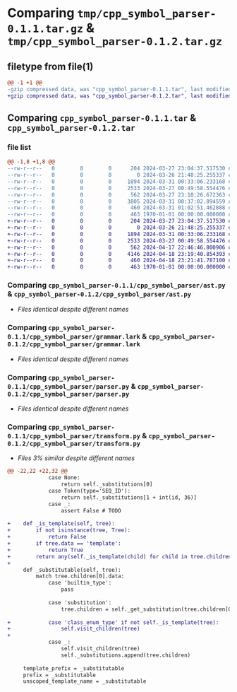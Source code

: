 # Comparing `tmp/cpp_symbol_parser-0.1.1.tar.gz` & `tmp/cpp_symbol_parser-0.1.2.tar.gz`

## filetype from file(1)

```diff
@@ -1 +1 @@
-gzip compressed data, was "cpp_symbol_parser-0.1.1.tar", last modified: Sun Mar 31 01:02:51 2024, max compression
+gzip compressed data, was "cpp_symbol_parser-0.1.2.tar", last modified: Thu Apr 18 23:21:41 2024, max compression
```

## Comparing `cpp_symbol_parser-0.1.1.tar` & `cpp_symbol_parser-0.1.2.tar`

### file list

```diff
@@ -1,8 +1,8 @@
--rw-r--r--   0        0        0      204 2024-03-27 23:04:37.517530 cpp_symbol_parser-0.1.1/README.md
--rw-r--r--   0        0        0        0 2024-03-26 21:48:25.255337 cpp_symbol_parser-0.1.1/cpp_symbol_parser/__init__.py
--rw-r--r--   0        0        0     1894 2024-03-31 00:33:06.233168 cpp_symbol_parser-0.1.1/cpp_symbol_parser/ast.py
--rw-r--r--   0        0        0     2533 2024-03-27 00:49:58.554476 cpp_symbol_parser-0.1.1/cpp_symbol_parser/grammar.lark
--rw-r--r--   0        0        0      562 2024-03-27 23:10:26.672363 cpp_symbol_parser-0.1.1/cpp_symbol_parser/parser.py
--rw-r--r--   0        0        0     3805 2024-03-31 00:37:02.894559 cpp_symbol_parser-0.1.1/cpp_symbol_parser/transform.py
--rw-r--r--   0        0        0      460 2024-03-31 01:02:51.462888 cpp_symbol_parser-0.1.1/pyproject.toml
--rw-r--r--   0        0        0      463 1970-01-01 00:00:00.000000 cpp_symbol_parser-0.1.1/PKG-INFO
+-rw-r--r--   0        0        0      204 2024-03-27 23:04:37.517530 cpp_symbol_parser-0.1.2/README.md
+-rw-r--r--   0        0        0        0 2024-03-26 21:48:25.255337 cpp_symbol_parser-0.1.2/cpp_symbol_parser/__init__.py
+-rw-r--r--   0        0        0     1894 2024-03-31 00:33:06.233168 cpp_symbol_parser-0.1.2/cpp_symbol_parser/ast.py
+-rw-r--r--   0        0        0     2533 2024-03-27 00:49:58.554476 cpp_symbol_parser-0.1.2/cpp_symbol_parser/grammar.lark
+-rw-r--r--   0        0        0      562 2024-04-17 22:46:46.800906 cpp_symbol_parser-0.1.2/cpp_symbol_parser/parser.py
+-rw-r--r--   0        0        0     4146 2024-04-18 23:19:40.854393 cpp_symbol_parser-0.1.2/cpp_symbol_parser/transform.py
+-rw-r--r--   0        0        0      460 2024-04-18 23:21:41.787100 cpp_symbol_parser-0.1.2/pyproject.toml
+-rw-r--r--   0        0        0      463 1970-01-01 00:00:00.000000 cpp_symbol_parser-0.1.2/PKG-INFO
```

### Comparing `cpp_symbol_parser-0.1.1/cpp_symbol_parser/ast.py` & `cpp_symbol_parser-0.1.2/cpp_symbol_parser/ast.py`

 * *Files identical despite different names*

### Comparing `cpp_symbol_parser-0.1.1/cpp_symbol_parser/grammar.lark` & `cpp_symbol_parser-0.1.2/cpp_symbol_parser/grammar.lark`

 * *Files identical despite different names*

### Comparing `cpp_symbol_parser-0.1.1/cpp_symbol_parser/parser.py` & `cpp_symbol_parser-0.1.2/cpp_symbol_parser/parser.py`

 * *Files identical despite different names*

### Comparing `cpp_symbol_parser-0.1.1/cpp_symbol_parser/transform.py` & `cpp_symbol_parser-0.1.2/cpp_symbol_parser/transform.py`

 * *Files 3% similar despite different names*

```diff
@@ -22,22 +22,32 @@
             case None:
                 return self._substitutions[0]
             case Token(type='SEQ_ID'):
                 return self._substitutions[1 + int(id, 36)]
             case _:
                 assert False # TODO
 
+    def _is_template(self, tree):
+        if not isinstance(tree, Tree):
+            return False
+        if tree.data == 'template':
+            return True
+        return any(self._is_template(child) for child in tree.children)
+
     def _substitutable(self, tree):
         match tree.children[0].data:
             case 'builtin_type':
                 pass
 
             case 'substitution':
                 tree.children = self._get_substitution(tree.children[0].children[0])
 
+            case 'class_enum_type' if not self._is_template(tree):
+                self.visit_children(tree)
+
             case _:
                 self.visit_children(tree)
                 self._substitutions.append(tree.children)
 
     template_prefix = _substitutable
     prefix = _substitutable
     unscoped_template_name = _substitutable
```

